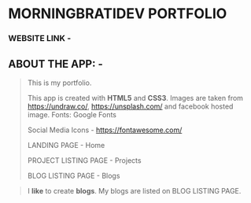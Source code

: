 # MORNINGBRATIDEV PORTFOLIO

### WEBSITE LINK -

<!-- link -->

## ABOUT THE APP: -

> This is my portfolio.
>
> This app is created with **HTML5** and **CSS3**.
> Images are taken from https://undraw.co/, https://unsplash.com/ and facebook hosted image.
> Fonts: Google Fonts
>
> Social Media Icons - https://fontawesome.com/
>
> LANDING PAGE - Home
>
> PROJECT LISTING PAGE - Projects
>
> BLOG LISTING PAGE - Blogs

> I **like** to create **blogs**.
> My blogs are listed on BLOG LISTING PAGE.
